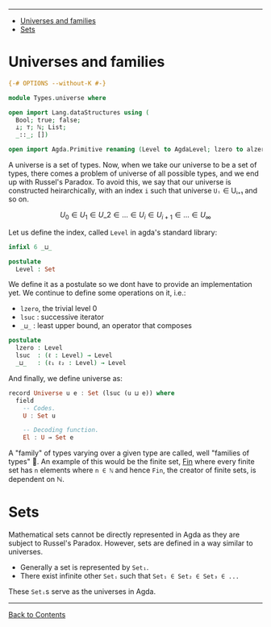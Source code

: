 <!-- START doctoc generated TOC please keep comment here to allow auto update -->
<!-- DON'T EDIT THIS SECTION, INSTEAD RE-RUN doctoc TO UPDATE -->
****

- [Universes and families](#universes-and-families)
- [Sets](#sets)

<!-- END doctoc generated TOC please keep comment here to allow auto update -->


# Universes and families

```agda
{-# OPTIONS --without-K #-}

module Types.universe where

open import Lang.dataStructures using (
  Bool; true; false;
  ⊥; ⊤; ℕ; List;
  _::_; [])

open import Agda.Primitive renaming (Level to AgdaLevel; lzero to alzero; lsuc to alsuc; _⊔_ to _⊔⊔_)
```

A universe is a set of types. Now, when we take our universe to be a set of types, there comes a problem of universe of all possible types, and we end up with Russel's Paradox. To avoid this, we say that our universe is constructed heirarchically, with an index `i` such that universe `Uᵢ` ∈ Uᵢ₊₁ and so on.


$$
U_{0} \in U_{1} \in U\_{2} \in ... \in U_{i} \in U_{i+1}  \in ... \in U_{\infty}
$$

Let us define the index, called `Level` in agda's standard library:

```agda
infixl 6 _⊔_

postulate
  Level : Set
```

We define it as a postulate so we dont have to provide an implementation yet. We continue to define some operations on it, i.e.:

- `lzero`, the trivial level 0
- `lsuc` : successive iterator
- `_⊔_` : least upper bound, an operator that composes

```agda
postulate
  lzero : Level
  lsuc  : (ℓ : Level) → Level
  _⊔_   : (ℓ₁ ℓ₂ : Level) → Level
```

And finally, we define universe as:

```haskell
record Universe u e : Set (lsuc (u ⊔ e)) where
  field
    -- Codes.
    U : Set u

    -- Decoding function.
    El : U → Set e
```

A "family" of types varying over a given type are called, well "families of types" :grimacing:. An example of this would be the finite set, [Fin](./dataStructures.html#finite-sequences) where every finite set has `n` elements where `n ∈ ℕ` and hence `Fin`, the creator of finite sets, is dependent on ℕ.

# Sets

Mathematical sets cannot be directly represented in Agda as they are subject to Russel's Paradox. However, sets are defined in a way similar to universes.

- Generally a set is represented by `Set₁`.
- There exist infinite other `Setᵢ` such that `Set₁ ∈ Set₂ ∈ Set₃ ∈ ...`

These `Setᵢ`s serve as the universes in Agda.

****
[Back to Contents](./contents.html)

